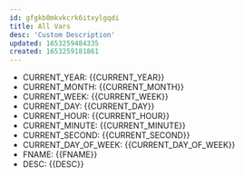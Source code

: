 ```yaml
---
id: gfgkb0mkvkcrk6itxylgqdi
title: All Vars
desc: 'Custom Description'
updated: 1653259484335
created: 1653259181861
---
```


- CURRENT_YEAR: {{CURRENT_YEAR}}
- CURRENT_MONTH: {{CURRENT_MONTH}}
- CURRENT_WEEK: {{CURRENT_WEEK}}
- CURRENT_DAY: {{CURRENT_DAY}}
- CURRENT_HOUR: {{CURRENT_HOUR}}
- CURRENT_MINUTE: {{CURRENT_MINUTE}}
- CURRENT_SECOND: {{CURRENT_SECOND}}
- CURRENT_DAY_OF_WEEK: {{CURRENT_DAY_OF_WEEK}}
- FNAME: {{FNAME}}
- DESC: {{DESC}}
